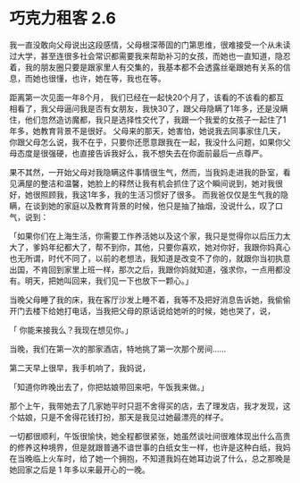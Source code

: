 # 巧克力租客 2.6

我一直没敢向父母说出这段感情，父母根深蒂固的门第思维，很难接受一个从未读过大学，甚至连很多社会常识都需要我来帮助补习的女孩，而她也一直知道，隐忍着，我的朋友圈只要是跟家里人有交集的，我基本都不会透露丝毫跟她有关系的信息，而她也很懂，也许，她在等，我也在等。

距离第一次见面一年8个月， 我们已经在一起快20个月了，该看的不该看的都互相看了，我父母逼问我是否有女朋友，我快30了，跟父母隐瞒了1年多，还是没瞒住，他们忽然造访魔都，我只是选择性交代了，我跟一个我爱的女孩子一起住了1年多，她教育背景不是很好。
父母来的那天，她害怕，她说我去同事家住几天，你跟父母怎么说，我不在乎，只要你还愿意跟我在一起，我没什么问题，如果你父母态度是很强硬，也直接告诉我好么，我不想失去在你面前最后一点尊严。

果不其然，一开始父母对我隐瞒这件事情很生气，然而，当我妈走进我的卧室，看见满屋的整洁和温馨，她脸上的释然让我有机会抓住了这个瞬间说到，她对我很好，她很照顾我，我这1年多，我的生活习惯好了很多。
而我爸仅仅是生气我的隐瞒，在谈到她的家庭以及教育背景的时候，他只是抽了抽烟，没说什么，叹了口气，说到：

「如果你们在上海生活，你需要工作养活她以及这个家，我只是觉得你以后压力太大了，爹妈年纪都大了，帮不到你，其他，只要你喜欢，她对你好，我跟你妈真心也无所谓，时代不同了，以前的老想法，我知道是改变不了你的，就跟你当初执意出国，不肯回到家里上班一样，那次之后，我跟你妈就知道，强求你，一点用都没有。明天，把她叫回来，我们见一下也放下一颗心。」 

当晚父母睡了我的床，我在客厅沙发上睡不着，我等不及把好消息告诉她，我偷偷开门去楼下给她打电话，当我把父母的原话说给她听的时候，她也哭了，说，

「 你能来接我么？我现在想见你。」

当晚，我们在第一次的那家酒店，特地挑了第一次那个房间……

第二天早上很早，我手机响了，我妈说，

「知道你昨晚出去了，你把姑娘带回来吧，午饭我来做。」 

那个上午，我带她去了几家她平时只逛不舍得买的店，去了理发店，我才发现，这个姑娘，只是不舍得花钱打扮，那天是我见过她最漂亮的样子。

一切都很顺利，午饭很愉快，她全程都很紧张，她虽然谈吐间很难体现出什么高贵的修养这种境界，但是就跟普通不谙世事的白纸女生一样，也许是这种白纸，我妈在当晚临上火车时，给了她一个拥抱，不知道我妈在她耳边说了什么，总之那晚是她回家之后是 1 年多以来最开心的一晚。